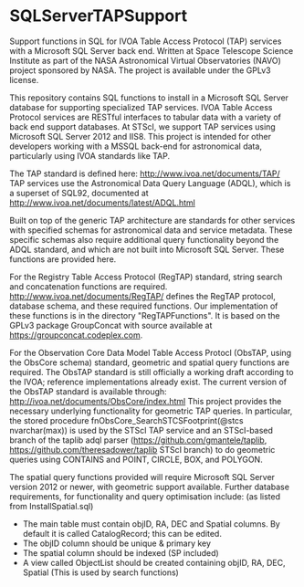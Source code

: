 # SQLServerTAPSupport
Support functions in SQL for IVOA Table Access Protocol (TAP) services with a Microsoft SQL Server back end. 
Written at Space Telescope Science Institute as part of the NASA Astronomical Virtual Observatories (NAVO) project sponsored by NASA.
The project is available under the GPLv3 license.

This repository contains SQL functions to install in a Microsoft SQL Server database for supporting specialized TAP services.
IVOA Table Access Protocol services are RESTful interfaces to tabular data with a variety of back end support databases. 
At STScI, we support TAP services using Microsoft SQL Server 2012 and IIS8. This project is intended for other developers working with a MSSQL back-end for astronomical data, particularly using IVOA standards like TAP.


The TAP standard is defined here: http://www.ivoa.net/documents/TAP/
TAP services use the Astronomical Data Query Language (ADQL), which is a superset of SQL92, documented at http://www.ivoa.net/documents/latest/ADQL.html

Built on top of the generic TAP architecture are standards for other services with specified schemas for astronomical data and service metadata.
These specific schemas also require additional query functionality beyond the ADQL standard, and which are not built into Microsoft SQL Server. These functions are provided here.

For the Registry Table Access Protocol (RegTAP) standard, string search and concatenation functions are required.
http://www.ivoa.net/documents/RegTAP/ defines the RegTAP protocol, database schema, and these required functions.
Our implementation of these functions is in the directory "RegTAPFunctions". It is based on the GPLv3 package GroupConcat with source available at https://groupconcat.codeplex.com.

For the Observation Core Data Model Table Access Protocl (ObsTAP, using the ObsCore schema) standard, geometric and spatial query functions are required.
The ObsTAP standard is still officially a working draft according to the IVOA; reference implementations already exist.
The current version of the ObsTAP standard is available through: http://ivoa.net/documents/ObsCore/index.html
This project provides the necessary underlying functionality for geometric TAP queries. 
In particular, the stored procedure fnObsCore_SearchSTCSFootprint(@stcs nvarchar(max)) 
is used by the STScI TAP service and an STScI-based branch of the taplib adql parser (https://github.com/gmantele/taplib, https://github.com/theresadower/taplib STScI branch) to do geometric queries using CONTAINS and POINT, CIRCLE, BOX, and POLYGON.

The spatial query functions provided will require Microsoft SQL Server version 2012 or newer, with geometric support available.
Further database requirements, for functionality and query optimisation include: (as listed from InstallSpatial.sql)
 * The main table must contain objID, RA, DEC and Spatial columns. By default it is called CatalogRecord; this can be edited.
 * The objID column should be unique & primary key
 * The spatial column should be indexed (SP included)
 * A view called ObjectList should be created containing objID, RA, DEC, Spatial (This is used by search functions)